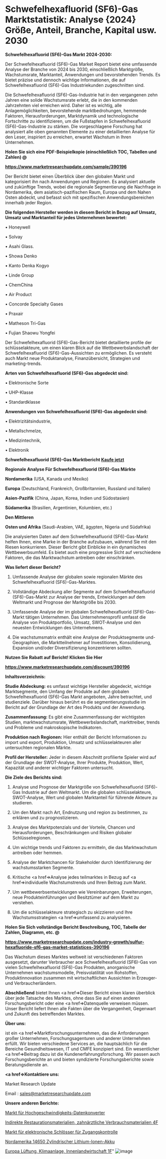 # Schwefelhexafluorid (SF6)-Gas Marktstatistik: Analyse {2024} Größe, Anteil, Branche, Kapital usw. 2030

<strong>Schwefelhexafluorid (SF6)-Gas Markt 2024-2030:</strong>

Der Schwefelhexafluorid (SF6)-Gas Market Report bietet eine umfassende Analyse der Branche von 2024 bis 2030, einschließlich Marktgröße, Wachstumsrate, Marktanteil, Anwendungen und bevorstehenden Trends. Es bietet präzise und dennoch wichtige Informationen, die auf Schwefelhexafluorid (SF6)-Gas Industriekunden zugeschnitten sind.

Die Schwefelhexafluorid (SF6)-Gas-Industrie hat in den vergangenen zehn Jahren eine solide Wachstumsrate erlebt, die in den kommenden Jahrzehnten viel erreichen wird. Daher ist es wichtig, alle Anlagemöglichkeiten, bevorstehende marktbedrohungen, hemmende Faktoren, Herausforderungen, Marktdynamik und technologische Fortschritte zu identifizieren, um die Fußstapfen in Schwefelhexafluorid (SF6)-Gas-Industrie zu stärken. Die vorgeschlagene Forschung hat analysiert alle oben genannten Elemente zu einer detaillierten Analyse für den Leser, inspiriert zu erreichen, erwartet Wachstum in Ihren Unternehmen.



<strong>Holen Sie sich eine PDF-Beispielkopie (einschließlich TOC, Tabellen und Zahlen) @
</strong>

<strong><a href=https://www.marketresearchupdate.com/sample/390196>

<strong>https://www.marketresearchupdate.com/sample/390196</u></font></a></strong></strong>

Der Bericht bietet einen Überblick über den globalen Markt und kategorisiert ihn nach Anwendungen und Regionen. Es analysiert aktuelle und zukünftige Trends, wobei die regionale Segmentierung die Nachfrage in Nordamerika, dem asiatisch-pazifischen Raum, Europa und dem Nahen Osten abdeckt, und befasst sich mit spezifischen Anwendungsbereichen innerhalb jeder Region.



<strong>Die folgenden Hersteller werden in diesem Bericht in Bezug auf Umsatz, Umsatz und Marktanteil für jedes Unternehmen bewertet:</strong>

• Honeywell

• Solvay

• Asahi Glass.

• Showa Denko

• Kanto Denka Kogyo

• Linde Group

• ChemChina

• Air Product

• Concorde Specialty Gases

• Praxair

• Matheson Tri-Gas

• Fujian Shaowu Yongfei

Der Schwefelhexafluorid (SF6)-Gas-Bericht bietet detaillierte profile der schlüsselakteure, um einen klaren Blick auf die Wettbewerbslandschaft der Schwefelhexafluorid (SF6)-Gas-Aussichten zu ermöglichen. Es versteht auch Markt neue Produktanalyse, Finanzübersicht, Strategien und marketing-trends.



<strong>Arten von Schwefelhexafluorid (SF6)-Gas abgedeckt sind:</strong>

• Elektronische Sorte

• UHP-Klasse

• Standardklasse



<strong>Anwendungen von Schwefelhexafluorid (SF6)-Gas abgedeckt sind:</strong>

• Elektrizitätsindustrie,

• Metallschmelze,

• Medizintechnik,

• Elektronik



<strong>Schwefelhexafluorid (SF6)-Gas Marktbericht <a href=https://www.marketresearchupdate.com/buynow/390196>Kaufe jetzt</a></strong>



<strong>Regionale Analyse Für Schwefelhexafluorid (SF6)-Gas Märkte</strong>



<strong>Nordamerika</strong> (USA, Kanada und Mexiko)



<strong>Europa</strong> (Deutschland, Frankreich, Großbritannien, Russland und Italien)



<strong>Asien-Pazifik</strong> (China, Japan, Korea, Indien und Südostasien)



<strong>Südamerika</strong> (Brasilien, Argentinien, Kolumbien, etc.)



<strong>Den Mittleren</strong> 

<strong>Osten und Afrika</strong> (Saudi-Arabien, VAE, ägypten, Nigeria und Südafrika)

Die analysierten Daten auf dem Schwefelhexafluorid (SF6)-Gas-Markt helfen Ihnen, eine Marke in der Branche aufzubauen, während Sie mit den Riesen konkurrieren. Dieser Bericht gibt Einblicke in ein dynamisches Wettbewerbsumfeld. Es bietet auch eine progressive Sicht auf verschiedene Faktoren, die das Marktwachstum antreiben oder einschränken.



<strong>Was liefert dieser Bericht?</strong>

1. Umfassende Analyse der globalen sowie regionalen Märkte des Schwefelhexafluorid (SF6)-Gas-Marktes.

2. Vollständige Abdeckung aller Segmente auf dem Schwefelhexafluorid (SF6)-Gas-Markt zur Analyse der trends, Entwicklungen auf dem Weltmarkt und Prognose der Marktgröße bis 2030.

3. Umfassende Analyse der im globalen Schwefelhexafluorid (SF6)-Gas-Markt tätigen Unternehmen. Das Unternehmensprofil umfasst die Analyse von Produktportfolio, Umsatz, SWOT-Analyse und den neuesten Entwicklungen des Unternehmens.

4. Die wachstumsmatrix enthält eine Analyse der Produktsegmente und-Geographien, die Marktteilnehmer auf Investitionen, Konsolidierung, Expansion und/oder Diversifizierung konzentrieren sollten.



<strong>Nutzen Sie Rabatt auf Bericht! Klicken Sie Hier
</strong>

<strong><a href=https://www.marketresearchupdate.com/discount/390196>https://www.marketresearchupdate.com/discount/390196</b></u></font></strong></a>



<strong>Inhaltsverzeichnis:</strong>



<strong>Studie Abdeckung:</strong> es umfasst wichtige Hersteller abgedeckt, wichtige Marktsegmente, den Umfang der Produkte auf dem globalen Schwefelhexafluorid (SF6)-Gas Markt angeboten, Jahre betrachtet, und studienziele. Darüber hinaus berührt es die segmentierungsstudie im Bericht auf der Grundlage der Art des Produkts und der Anwendung.



<strong>Zusammenfassung:</strong> Es gibt eine Zusammenfassung der wichtigsten Studien, marktwachstumsrate, Wettbewerbslandschaft, markttreiber, trends und Probleme und makroskopische Indikatoren.



<strong>Produktion nach Regionen:</strong> Hier enthält der Bericht Informationen zu import und export, Produktion, Umsatz und schlüsselakteuren aller untersuchten regionalen Märkte.



<strong>Profil der Hersteller:</strong> Jeder in diesem Abschnitt profilierte Spieler wird auf der Grundlage der SWOT-Analyse, Ihrer Produkte, Produktion, Wert, Kapazität und anderer wichtiger Faktoren untersucht.



<strong>Die Ziele des Berichts sind:</strong>

1) Analyse und Prognose der Marktgröße von Schwefelhexafluorid (SF6)-Gas Industrie auf dem Weltmarkt.
Um die globalen schlüsselakteure, SWOT-Analyse, Wert und globalen Marktanteil für führende Akteure zu studieren.

2) Um den Markt nach Art, Endnutzung und region zu bestimmen, zu erklären und zu prognostizieren.

3) Analyse des Marktpotenzials und der Vorteile, Chancen und Herausforderungen, Beschränkungen und Risiken globaler Schlüsselregionen.

4) Um wichtige trends und Faktoren zu ermitteln, die das Marktwachstum antreiben oder hemmen.

5) Analyse der Marktchancen für Stakeholder durch Identifizierung der wachstumsstarken Segmente.

6) Kritische <a href=>Analyse</a> jedes teilmarktes in Bezug auf <a href=>individuelle</a> Wachstumstrends und Ihren Beitrag zum Markt.

7) Um wettbewerbsentwicklungen wie Vereinbarungen, Erweiterungen, neue Produkteinführungen und Besitztümer auf dem Markt zu verstehen.

8) Um die schlüsselakteure strategisch zu skizzieren und Ihre Wachstumsstrategien <a href=>umfassend</a> zu analysieren.



<strong>Holen Sie Sich vollständige Bericht Beschreibung, TOC, Tabelle der Zahlen, Diagramm, etc. @ </strong>

<strong><a href=https://www.marketresearchupdate.com/industry-growth/sulfur-hexafluoride-sf6-gas-market-statistices-390196>https://www.marketresearchupdate.com/industry-growth/sulfur-hexafluoride-sf6-gas-market-statistices-390196</a></font></strong>

Das Wachstum dieses Marktes weltweit ist verschiedenen Faktoren ausgesetzt, darunter Verbraucher ace Schwefelhexafluorid (SF6)-Gas von vielen Schwefelhexafluorid (SF6)-Gas Produkten, anorganische Unternehmen wachstumsmodelle, Preisvolatilität von Rohstoffen, Produktinnovation zusammen mit wirtschaftlichen Aussichten in Erzeuger-und Verbraucherländern.



<strong>Abschließend</strong> bietet Ihnen <a href=>Dieser</a> Bericht einen klaren überblick über jede Tatsache des Marktes, ohne dass Sie auf einen anderen Forschungsbericht oder eine <a href=>Datenquelle</a> verweisen müssen. Unser Bericht liefert Ihnen alle Fakten über die Vergangenheit, Gegenwart und Zukunft des betreffenden Marktes.



<strong>Über uns:</strong>

 ist ein <a href=>Marktfors</a>chungsunternehmen, das die Anforderungen großer Unternehmen, Forschungsagenturen und anderer Unternehmen erfüllt. Wir bieten verschiedene Services an, die hauptsächlich für die Bereiche Gesundheitswesen, IT und CMFE konzipiert sind. Ein wesentlicher <a href=>Beitrag</a> dazu ist die Kundenerfahrungsforschung. Wir passen auch Forschungsberichte an und bieten syndizierte Forschungsberichte sowie Beratungsdienste an.



<strong><a href=>Kontaktiere uns:</a></strong>

Market Research Update

Email : sales@marketresearchupdate.com



<strong>Unsere anderen Berichte:</strong>

<a href=https://www.linkedin.com/pulse/high-speed-data-converters-market-witness-huge>Markt für Hochgeschwindigkeits-Datenkonverter</a>

<a href=https://www.linkedin.com/pulse/indirect-restorative-materials-dental-consumables-4f>Indirekte Restaurationsmaterialien, zahnärztliche Verbrauchsmaterialien 4F</a>

<a href=https://www.linkedin.com/pulse/access-control-electronic-locks-market-research>Markt für elektronische Schlösser für Zugangskontrolle</a>

<a href=https://www.linkedin.com/pulse/north-america-14650-cylindrical-lithium-ion-battery>Nordamerika 14650 Zylindrischer Lithium-Ionen-Akku</a>

<a href=https://www.linkedin.com/pulse/europe-ventilation-air-conditioning-indoor-agriculture-1f>Europa Lüftung, Klimaanlage, Innenlandwirtschaft 1F</a>"
![image](https://github.com/Gayatrikarjule/Market-Analysis-361/assets/97346546/ed84b9d7-515c-440b-8d95-74687cd08052)
